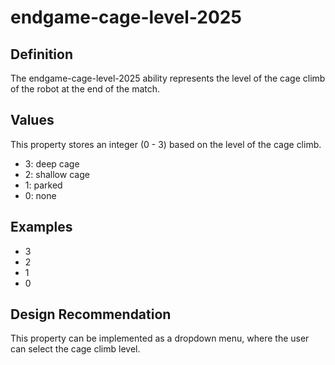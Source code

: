# endgame-cage-level-2025

## Definition
The endgame-cage-level-2025 ability represents the level of the cage climb of the robot at the end of the match.

## Values
This property stores an integer (0 - 3) based on the level of the cage climb.
- 3: deep cage
- 2: shallow cage
- 1: parked
- 0: none

## Examples
- 3
- 2
- 1
- 0

## Design Recommendation
This property can be implemented as a dropdown menu, where the user can select the cage climb level.
